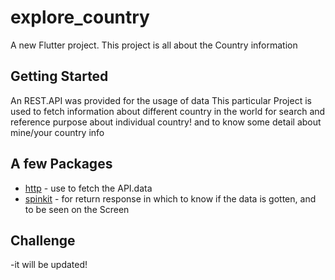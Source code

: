 # explore_country

A new Flutter project.
This project is all about the Country information

## Getting Started
An REST.API was provided for the usage of data
This particular Project is used to fetch information about different country in the world for search and reference purpose about individual country!
and to know some detail about mine/your country info


## A few Packages  
- [http](https://pub.dev/packages/http) - use to fetch the API.data
- [spinkit](https://pub.dev/packages/flutter_spinkit) - for return response in which to know if the data is gotten, and to be seen on the Screen 

## Challenge 
-it will be updated!
